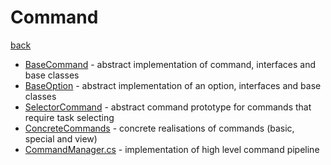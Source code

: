 # Command
[back](../PlanumConsole.md)

- [BaseCommand](./BaseCommand/Command.md) - abstract implementation of command, interfaces and base classes
- [BaseOption](./BaseOption/Option.md) - abstract implementation of an option, interfaces and base classes
- [SelectorCommand](./SelectorCommand/SelectorCommand.md) - abstract command prototype for commands that require task selecting
- [ConcreteCommands](./ConcreteCommands/ConcreteCommands.md) - concrete realisations of commands (basic, special and view)
- [CommandManager.cs](./CommandManager.cs) - implementation of high level command pipeline

